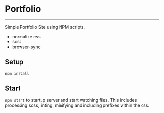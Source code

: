 # Portfolio

---

Simple Portfolio Site using NPM scripts.

- normalize.css
- scss
- browser-sync

## Setup
`npm install`

## Start
`npm start` to startup server and start watching files.
This includes processing scss, linting, minifying and including prefixes within the css.